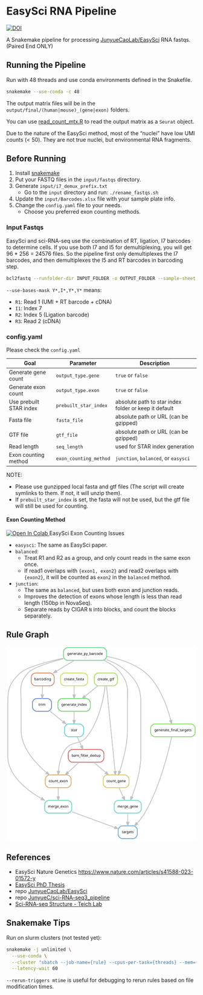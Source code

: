 # EasySci RNA Pipeline

[![DOI](https://zenodo.org/badge/DOI/10.5281/zenodo.15692165.svg)](https://doi.org/10.5281/zenodo.15692165)

A Snakemake pipeline for processing [JunyueCaoLab/EasySci](https://github.com/JunyueCaoLab/EasySci) RNA fastqs. (Paired End ONLY)

## Running the Pipeline

Run with 48 threads and use conda environments defined in the Snakefile.

```bash
snakemake --use-conda -c 48
```

The output matrix files will be in the `output/final/(human|mouse)_(gene|exon)` folders.

You can use [read_count_mtx.R](./workflow/scripts/read_count_mtx.R) to read the output matrix as a `Seurat` object.

Due to the nature of the EasySci method, most of the “nuclei” have low UMI counts (< 50). They are not true nuclei, but environmental RNA fragments.

## Before Running

1. Install [snakemake](https://github.com/snakemake/snakemake)
2. Put your FASTQ files in the `input/fastqs` directory.
3. Generate `input/i7_demux_prefix.txt`
    - Go to the `input` directory and run: `./rename_fastqs.sh`
4. Update the `input/Barcodes.xlsx` file with your sample plate info.
5. Change the `config.yaml` file to your needs.
    - Choose you preferred exon counting methods.

### Input Fastqs

EasySci and sci-RNA-seq use the combination of RT, ligation, I7 barcodes to determine cells. If you use both I7 and I5 for demultiplexing, you will get 96 * 256 = 24576 files. So the pipeline first only demultiplexes the I7 barcodes, and then demultiplexes the I5 and RT barcodes in barcoding step.

```bash
bcl2fastq --runfolder-dir INPUT_FOLDER -o OUTPUT_FOLDER --sample-sheet SAMPLE_SHEET --reports-dir OUTPUT_FOLDER/report --barcode-mismatches 1 --create-fastq-for-index-reads --no-lane-splitting --use-bases-mask Y*,I*,Y*,Y* --minimum-trimmed-read-length 0 --mask-short-adapter-reads 0
```

`--use-bases-mask Y*,I*,Y*,Y*` means:

- `R1`: Read 1 (UMI + RT barcode + cDNA)
- `I1`: Index 7
- `R2`: Index 5 (Ligation barcode)
- `R3`: Read 2 (cDNA)

### config.yaml

Please check the `config.yaml`

|Goal|Parameter|Description|
|----|--------|-----------|
|Generate gene count| `output_type.gene`| `true` or `false`|
|Generate exon count| `output_type.exon`| `true` or `false`|
|Use prebuilt STAR index| `prebuilt_star_index`| absolute path to star index folder or keep it default |
|Fasta file| `fasta_file`| absolute path or URL (can be gzipped) |
|GTF file| `gtf_file`| absolute path or URL (can be gzipped) |
|Read length| `seq_length`| used for STAR index generation |
|Exon counting method| `exon_counting_method`| `junction`, `balanced`, or `easysci` |

NOTE:

- Please use gunzipped local fasta and gtf files (The script will create symlinks to them. If not, it will unzip them).
- If `prebuilt_star_index` is set, the fasta will not be used, but the gtf file will still be used for counting.

#### Exon Counting Method

<a target="_blank" href="https://colab.research.google.com/github/Justype/easysci_pipeline/blob/main/docs/ipynbs/EasySci_issues.ipynb">
  <img src="https://colab.research.google.com/assets/colab-badge.svg" alt="Open In Colab"/>
</a> EasySci Exon Counting Issues

- `easysci`: The same as EasySci paper.
- `balanced`:
  - Treat R1 and R2 as a group, and only count reads in the same exon once.
  - If read1 overlaps with `{exon1, exon2}` and read2 overlaps with `{exon2}`, it will be counted as `exon2` in the `balanced` method.
- `junction`:
  - The same as `balanced`, but uses both exon and junction reads.
  - Improves the detection of exons whose length is less than read length (150bp in NovaSeq).
  - Separate reads by CIGAR `N` into blocks, and count the blocks separately.

## Rule Graph

![Rule Graph](./docs/rulegraph.svg)

## References

- EasySci Nature Genetics https://www.nature.com/articles/s41588-023-01572-y
- [EasySci PhD Thesis](https://digitalcommons.rockefeller.edu/student_theses_and_dissertations/778/)
- repo [JunyueCaoLab/EasySci](https://github.com/JunyueCaoLab/EasySci)
- repo [JunyueC/sci-RNA-seq3_pipeline](https://github.com/JunyueC/sci-RNA-seq3_pipeline)
- [Sci-RNA-seq Structure - Teich Lab](https://teichlab.github.io/scg_lib_structs/methods_html/sci-RNA-seq_family.html)

## Snakemake Tips

Run on slurm clusters (not tested yet):

```bash
snakemake -j unlimited \
  --use-conda \
  --cluster "sbatch --job-name={rule} --cpus-per-task={threads} --mem={resources.mem_mib} --time={resources.runtime}" \
  --latency-wait 60
```

`--rerun-triggers mtime` is useful for debugging to rerun rules based on file modification times.
